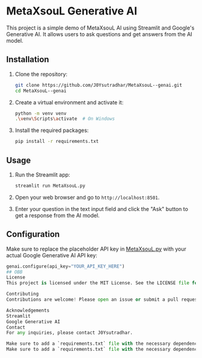 # MetaXsouL Generative AI

This project is a simple demo of MetaXsouL AI using Streamlit and Google's Generative AI. It allows users to ask questions and get answers from the AI model.

## Installation

1. Clone the repository:
    ```sh
    git clone https://github.com/J0Ysutradhar/MetaXsouL--genai.git
    cd MetaXsouL--genai
    ```

2. Create a virtual environment and activate it:
    ```sh
    python -m venv venv
    .\venv\Scripts\activate  # On Windows
    ```

3. Install the required packages:
    ```sh
    pip install -r requirements.txt
    ```

## Usage

1. Run the Streamlit app:
    ```sh
    streamlit run MetaXsouL.py
    ```

2. Open your web browser and go to `http://localhost:8501`.

3. Enter your question in the text input field and click the "Ask" button to get a response from the AI model.

## Configuration

Make sure to replace the placeholder API key in [MetaXsouL.py](http://_vscodecontentref_/0) with your actual Google Generative AI API key:
```python
genai.configure(api_key="YOUR_API_KEY_HERE")
## OBB 
License
This project is licensed under the MIT License. See the LICENSE file for details.

Contributing
Contributions are welcome! Please open an issue or submit a pull request for any changes.

Acknowledgements
Streamlit
Google Generative AI
Contact
For any inquiries, please contact J0Ysutradhar.

Make sure to add a `requirements.txt` file with the necessary dependencies for your project.
Make sure to add a `requirements.txt` file with the necessary dependencies for your project.
